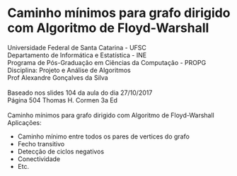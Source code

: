 # Caminho mínimos para grafo dirigido com Algoritmo de Floyd-Warshall
Universidade Federal de Santa Catarina - UFSC<br>
Departamento de Informática e Estatística - INE<br>
Programa de Pós-Graduação em Ciências da Computação - PROPG<br>
Disciplina: Projeto e Análise de Algoritmos<br>
Prof Alexandre Gonçalves da Silva<br>
<br>
Baseado nos slides 104 da aula do dia 27/10/2017  <br> 
Página 504 Thomas H. Cormen 3a Ed <br>
<br>
Caminho mínimos para grafo dirigido com Algoritmo de Floyd-Warshall<br>
Aplicações:<br>
- Caminho mínimo entre todos os pares de vertices do grafo<br>
- Fecho transitivo<br>
- Detecção de ciclos negativos<br>
- Conectividade<br>
- Etc.<br>
